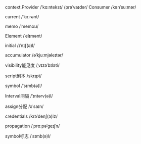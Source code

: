 context.Provider
/ˈkɑːntekst/
/prəˈvaɪdər/
Consumer
/kənˈsuːmər/

current
/ˈkɜːrənt/

memo
/ˈmemoʊ/

Element
/ˈelɪmənt/


initial
/ɪˈnɪʃ(ə)l/

accumulator
/əˈkjuːmjəleɪtər/

visibility能见度
/ˌvɪzəˈbɪləti/

script剧本
/skrɪpt/


symbol
/ˈsɪmb(ə)l/

Interval间隔
/ˈɪntərv(ə)l/

assign分配
/əˈsaɪn/

credentials
/krəˈdenʃ(ə)lz/

propagation
/ˌprɑːpəˈɡeɪʃn/

symbol标志
/ˈsɪmb(ə)l/
